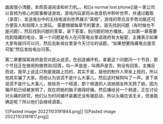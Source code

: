 画面很小清醒，本质英语阅读和听力机。。和[[a normal lost phone]]是一家公司
以音频为核心的叙事解谜游戏，游戏内玩家将从收音机中聆听世界，并通过截取（录音）、发送电台中的无线电波向世界展示“真相”，游戏的旁白及手势功能还可方便盲人和视障人士游玩。
需要根据每章节的要求，首先找到问题（有时候也不是问题），然后找到问题的答案，录下答案，到问题的地方播放。
比如第一章需要找到隐藏的电台，第一个问题是有人在问答电台里说政府有大秘密，主播表示如果大家有疑问可以问，然后去新闻台里录今天讨论的话题，“如果想要隐藏电台是否可能”然后发给电台问答。

第二章要探索政府是否对民众说谎，在创造循环机，拿着这个问题问一个节目，那个节目正在做用狗做预测/回答，叫一声是是，叫两声是否。狗没有回答，主播反而说，我早上说这只狗是我路上捡的，其实不是，是他的制作人带来上班的，所以他其实骗了大家。而他认为说谎不是什么大事儿，然后这时候狗叫了一声。录下来说谎不是什么大事儿，放给另一个频道，那个频道的人说她朋友昨天鸽了她，因为循环机已经被发明了，现在把她的脑子搞得好痛。然后播给另一个频道，正在讨论对头痛的研究，他们认为时间循环装置还没有被启动，所以头痛应该无关，但谁能确定呢？所以他们会继续调查。


![[Pasted image 20221103191844.png]]
![[Pasted image 20221103191817.png]]
